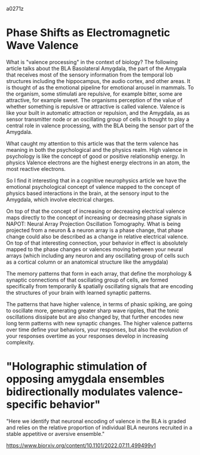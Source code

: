 a0271z

# Phase Shifts as Electromagnetic Wave Valence 

What is "valence processing" in the context of biology? The following article talks about the BLA Basolateral Amygdala, the part of the Amygala that receives most of the sensory information from the temporal lob structures including the hippocampus, the audio cortex, and other areas. It is thought of as the emotional pipeline for emotional arousel in mammals. To the organism, some stimulati are repulsive, for example bitter, some are attractive, for example sweet. The organisms perception of the value of whether something is repulsive or attractive is called valence. Valence is like your built in automatic attraction or repulsion, and the Amygdala, as as sensor transmitter node or an oscillating group of cells is thought to play a central role in valence processing, with the BLA being the sensor part of the Amygdala.

What caught my attention to this article was that the term valence has meaning in both the psychological and the physics realm. High valence in psychology is like the concept of good or positive relationship energy. In physics Valence electrons are the highest energy electrons in an atom, the most reactive electrons.

So I find it interesting that in a cognitive neurophysics article we have the emotional psychological concept of valence mapped to the concept of physics based interactions in the brain, at the sensory input to the Amygdala, which involve electrical charges.

On top of that the concept of increasing or decreasing electrical valence maps directly to the concept of increasing or decreasing phase signals in NAPOT: Neural Array Projection Oscillation Tomography. What is being projected from a neuron & a neuron array is a phase change, that phase change could also be described as a change in relative electrical valence. On top of that interesting connection, your behavior in effect is absolutely mapped to the phase changes or valences moving between your neural arrays (which including any neuron and any oscillating group of cells such as a cortical column or an anatomical structure like the amygdala)

The memory patterns that form in each array, that define the morphology & synaptic connections of that oscillating group of cells, are formed specifically from temporarily & spatially oscillating signals that are encoding the structures of your brain with learned synaptic patterns.

The patterns that have higher valence, in terms of phasic spiking, are going to oscillate more, generating greater sharp wave ripples, that the tonic oscillations dissipate but are also changed by, that further encodes new long term patterns with new synaptic changes. The higher valence patterns over time define your behaviors, your responses, but also the evolution of your responses overtime as your responses develop in increasing complexity.

# "Holographic stimulation of opposing amygdala ensembles bidirectionally modulates valence-specific behavior"
"Here we identify that neuronal encoding of valence in the BLA is graded and relies on the relative proportion of individual BLA neurons recruited in a stable appetitive or aversive ensemble."

https://www.biorxiv.org/content/10.1101/2022.07.11.499499v1